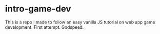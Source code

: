 # intro-game-dev
This is a repo I made to follow an easy vanilla JS tutorial on web app game development. First attempt. Godspeed. 
